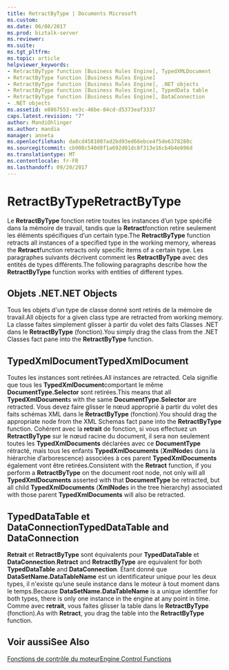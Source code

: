 ```yaml
---
title: RetractByType | Documents Microsoft
ms.custom: 
ms.date: 06/08/2017
ms.prod: biztalk-server
ms.reviewer: 
ms.suite: 
ms.tgt_pltfrm: 
ms.topic: article
helpviewer_keywords:
- RetractByType function [Business Rules Engine], TypedXMLDocument
- RetractByType function [Business Rules Engine]
- RetractByType function [Business Rules Engine], .NET objects
- RetractByType function [Business Rules Engine], TypedData table
- RetractByType function [Business Rules Engine], DataConnection
- .NET objects
ms.assetid: e8867553-ee3c-46be-84cd-d5373eaf3337
caps.latest.revision: "7"
author: MandiOhlinger
ms.author: mandia
manager: anneta
ms.openlocfilehash: da8cd4581007ad2bd93ed66ebce4f5de6378280c
ms.sourcegitcommit: cb908c540d8f1a692d01dc8f313e16cb4b4e696d
ms.translationtype: MT
ms.contentlocale: fr-FR
ms.lasthandoff: 09/20/2017
---
```

# <a name="retractbytype"></a><span data-ttu-id="b4b52-102">RetractByType</span><span class="sxs-lookup"><span data-stu-id="b4b52-102">RetractByType</span></span>
<span data-ttu-id="b4b52-103">Le **RetractByType** fonction retire toutes les instances d’un type spécifié dans la mémoire de travail, tandis que la **Retract**fonction retire seulement les éléments spécifiques d’un certain type.</span><span class="sxs-lookup"><span data-stu-id="b4b52-103">The **RetractByType** function retracts all instances of a specified type in the working memory, whereas the **Retract**function retracts only specific items of a certain type.</span></span> <span data-ttu-id="b4b52-104">Les paragraphes suivants décrivent comment les **RetractByType** avec des entités de types différents.</span><span class="sxs-lookup"><span data-stu-id="b4b52-104">The following paragraphs describe how the **RetractByType** function works with entities of different types.</span></span>  
  
## <a name="net-objects"></a><span data-ttu-id="b4b52-105">Objets .NET</span><span class="sxs-lookup"><span data-stu-id="b4b52-105">.NET Objects</span></span>  
 <span data-ttu-id="b4b52-106">Tous les objets d'un type de classe donné sont retirés de la mémoire de travail.</span><span class="sxs-lookup"><span data-stu-id="b4b52-106">All objects for a given class type are retracted from working memory.</span></span> <span data-ttu-id="b4b52-107">La classe faites simplement glisser à partir du volet des faits Classes .NET dans le **RetractByType** (fonction).</span><span class="sxs-lookup"><span data-stu-id="b4b52-107">You simply drag the class from the .NET Classes fact pane into the **RetractByType** function.</span></span>  
  
## <a name="typedxmldocument"></a><span data-ttu-id="b4b52-108">TypedXmlDocument</span><span class="sxs-lookup"><span data-stu-id="b4b52-108">TypedXmlDocument</span></span>  
 <span data-ttu-id="b4b52-109">Toutes les instances sont retirées.</span><span class="sxs-lookup"><span data-stu-id="b4b52-109">All instances are retracted.</span></span> <span data-ttu-id="b4b52-110">Cela signifie que tous les **TypedXmlDocument**comportant le même **DocumentType.Selector** sont retirées.</span><span class="sxs-lookup"><span data-stu-id="b4b52-110">This means that all **TypedXmlDocument**s with the same **DocumentType.Selector** are retracted.</span></span> <span data-ttu-id="b4b52-111">Vous devez faire glisser le nœud approprié à partir du volet des faits schémas XML dans le **RetractByType** (fonction).</span><span class="sxs-lookup"><span data-stu-id="b4b52-111">You should drag the appropriate node from the XML Schemas fact pane into the **RetractByType** function.</span></span> <span data-ttu-id="b4b52-112">Cohérent avec la **retrait** de fonction, si vous effectuez un **RetractByType** sur le nœud racine du document, il sera non seulement toutes les **TypedXmlDocuments** déclarées avec ce  **DocumentType** rétracté, mais tous les enfants **TypedXmlDocuments** (**XmlNode**s dans la hiérarchie d’arborescence) associées à ces parent **TypedXmlDocuments**  également vont être retirées.</span><span class="sxs-lookup"><span data-stu-id="b4b52-112">Consistent with the **Retract** function, if you perform a **RetractByType** on the document root node, not only will all **TypedXmlDocuments** asserted with that **DocumentType** be retracted, but all child **TypedXmlDocuments** (**XmlNode**s in the tree hierarchy) associated with those parent **TypedXmlDocuments** will also be retracted.</span></span>  
  
## <a name="typeddatatable-and-dataconnection"></a><span data-ttu-id="b4b52-113">TypedDataTable et DataConnection</span><span class="sxs-lookup"><span data-stu-id="b4b52-113">TypedDataTable and DataConnection</span></span>  
 <span data-ttu-id="b4b52-114">**Retrait** et **RetractByType** sont équivalents pour **TypedDataTable** et **DataConnection**.</span><span class="sxs-lookup"><span data-stu-id="b4b52-114">**Retract** and **RetractByType** are equivalent for both **TypedDataTable** and **DataConnection**.</span></span> <span data-ttu-id="b4b52-115">Étant donné que **DataSetName.DataTableName** est un identificateur unique pour les deux types, il n'existe qu’une seule instance dans le moteur à tout moment dans le temps.</span><span class="sxs-lookup"><span data-stu-id="b4b52-115">Because **DataSetName.DataTableName** is a unique identifier for both types, there is only one instance in the engine at any point in time.</span></span> <span data-ttu-id="b4b52-116">Comme avec **retrait**, vous faites glisser la table dans le **RetractByType** (fonction).</span><span class="sxs-lookup"><span data-stu-id="b4b52-116">As with **Retract**, you drag the table into the **RetractByType** function.</span></span>  
  
## <a name="see-also"></a><span data-ttu-id="b4b52-117">Voir aussi</span><span class="sxs-lookup"><span data-stu-id="b4b52-117">See Also</span></span>  
 [<span data-ttu-id="b4b52-118">Fonctions de contrôle du moteur</span><span class="sxs-lookup"><span data-stu-id="b4b52-118">Engine Control Functions</span></span>](../core/engine-control-functions.md)